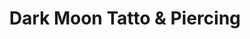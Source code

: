 ---
title: "Dark Moon Tatto & Piercing"
url: /phoenix/dark-moon-tatto-and-piercing/
shop: tattoo
---